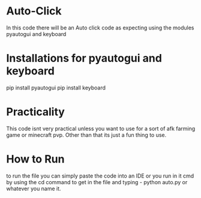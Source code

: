 # Auto-Click
In this code there will be an Auto click code as expecting using the modules pyautogui and keyboard
# Installations for pyautogui and keyboard
pip install pyautogui
pip install keyboard
# Practicality
This code isnt very practical unless you want to use for a sort of afk farming game or minecraft pvp. Other than that its just a fun thing to use.
# How to Run
to run the file you can simply paste the code into an IDE or you run in it cmd by using the cd command to get in the file and typing - python auto.py or whatever you name it.
